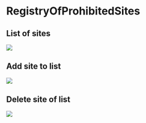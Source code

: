 # RegistryOfProhibitedSites
## List of sites
<img src="https://camo.githubusercontent.com/d37495a8a5f169936326f57ee43367775b9eff32/68747470733a2f2f70702e757365726170692e636f6d2f633833373232342f763833373232343334392f35343232392f6452475f4c625a596549412e6a7067"/>

## Add site to list
<img src="https://camo.githubusercontent.com/2f97c61fd8a35019784d24e5a4d89aa33852460c/68747470733a2f2f70702e757365726170692e636f6d2f633833373232342f763833373232343334392f35343232302f7253596243675a61626d672e6a7067"/>

## Delete site of list
<img src="https://pp.userapi.com/c639319/v639319369/4cedb/qoIr8hDWgG8.jpg"/>
